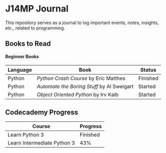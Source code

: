 # J14MP Journal
This repository serves as a journal to log important events, notes, insights, etc., related to programming.

## Books to Read

#### Beginner Books
| Language | Book | Status |
| --- | --- | ---|
| Python| *Python Crash Course* by Eric Matthes | Finished |
| Python| *Automate the Boring Stuff* by Al Sweigart | Started |
| Python | *Object Oriented Python* by Irv Kalb | Started |

## Codecademy Progress
| Course | Progress |
|---|---|
|Learn Python 3 | Finished |
|Learn Intermediate Python 3 | 43% |

